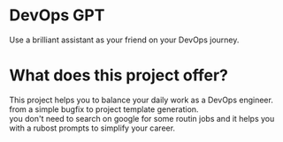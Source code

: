 # DevOps GPT
Use a brilliant assistant as your friend on your DevOps journey.

# What does this project offer?
This project helps you to balance your daily work as a DevOps engineer. from a simple bugfix to project template generation.<br />
you don't need to search on google for some routin jobs and it helps you with a rubost prompts to simplify your career.
